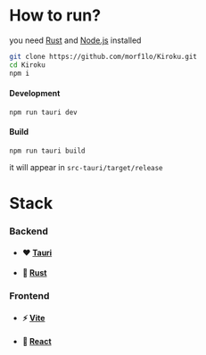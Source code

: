 # How to run?

you need [Rust](https://rust-lang.org) and [Node.js](https://nodejs.org) installed

```bash
git clone https://github.com/morf1lo/Kiroku.git
cd Kiroku
npm i
```
#### Development
```
npm run tauri dev
```
#### Build
```
npm run tauri build
```
it will appear in `src-tauri/target/release`


# Stack

### Backend
- #### ❤️ [Tauri](https://v2.tauri.app)
- #### 🦀 [Rust](https://rust-lang.org)
### Frontend
- #### ⚡️ [Vite](https://vite.dev)
- #### 🌟 [React](https://react.dev)

